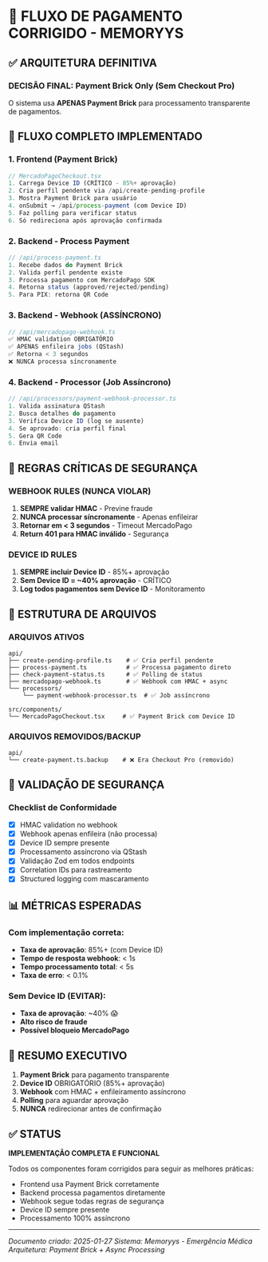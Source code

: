 # 🎯 FLUXO DE PAGAMENTO CORRIGIDO - MEMORYYS

## ✅ ARQUITETURA DEFINITIVA

### **DECISÃO FINAL: Payment Brick Only (Sem Checkout Pro)**

O sistema usa **APENAS Payment Brick** para processamento transparente de pagamentos.

## 🔄 FLUXO COMPLETO IMPLEMENTADO

### **1. Frontend (Payment Brick)**
```typescript
// MercadoPagoCheckout.tsx
1. Carrega Device ID (CRÍTICO - 85%+ aprovação)
2. Cria perfil pendente via /api/create-pending-profile
3. Mostra Payment Brick para usuário
4. onSubmit → /api/process-payment (com Device ID)
5. Faz polling para verificar status
6. Só redireciona após aprovação confirmada
```

### **2. Backend - Process Payment**
```typescript
// /api/process-payment.ts
1. Recebe dados do Payment Brick
2. Valida perfil pendente existe
3. Processa pagamento com MercadoPago SDK
4. Retorna status (approved/rejected/pending)
5. Para PIX: retorna QR Code
```

### **3. Backend - Webhook (ASSÍNCRONO)**
```typescript
// /api/mercadopago-webhook.ts
✅ HMAC validation OBRIGATÓRIO
✅ APENAS enfileira jobs (QStash)
✅ Retorna < 3 segundos
❌ NUNCA processa síncronamente
```

### **4. Backend - Processor (Job Assíncrono)**
```typescript
// /api/processors/payment-webhook-processor.ts
1. Valida assinatura QStash
2. Busca detalhes do pagamento
3. Verifica Device ID (log se ausente)
4. Se aprovado: cria perfil final
5. Gera QR Code
6. Envia email
```

## 🚨 REGRAS CRÍTICAS DE SEGURANÇA

### **WEBHOOK RULES (NUNCA VIOLAR)**
1. **SEMPRE validar HMAC** - Previne fraude
2. **NUNCA processar síncronamente** - Apenas enfileirar
3. **Retornar em < 3 segundos** - Timeout MercadoPago
4. **Return 401 para HMAC inválido** - Segurança

### **DEVICE ID RULES**
1. **SEMPRE incluir Device ID** - 85%+ aprovação
2. **Sem Device ID = ~40% aprovação** - CRÍTICO
3. **Log todos pagamentos sem Device ID** - Monitoramento

## 📁 ESTRUTURA DE ARQUIVOS

### **ARQUIVOS ATIVOS**
```
api/
├── create-pending-profile.ts    # ✅ Cria perfil pendente
├── process-payment.ts           # ✅ Processa pagamento direto
├── check-payment-status.ts      # ✅ Polling de status
├── mercadopago-webhook.ts       # ✅ Webhook com HMAC + async
└── processors/
    └── payment-webhook-processor.ts  # ✅ Job assíncrono

src/components/
└── MercadoPagoCheckout.tsx     # ✅ Payment Brick com Device ID
```

### **ARQUIVOS REMOVIDOS/BACKUP**
```
api/
└── create-payment.ts.backup    # ❌ Era Checkout Pro (removido)
```

## 🔐 VALIDAÇÃO DE SEGURANÇA

### **Checklist de Conformidade**
- [x] HMAC validation no webhook
- [x] Webhook apenas enfileira (não processa)
- [x] Device ID sempre presente
- [x] Processamento assíncrono via QStash
- [x] Validação Zod em todos endpoints
- [x] Correlation IDs para rastreamento
- [x] Structured logging com mascaramento

## 📊 MÉTRICAS ESPERADAS

### **Com implementação correta:**
- **Taxa de aprovação**: 85%+ (com Device ID)
- **Tempo de resposta webhook**: < 1s
- **Tempo processamento total**: < 5s
- **Taxa de erro**: < 0.1%

### **Sem Device ID (EVITAR):**
- **Taxa de aprovação**: ~40% 😱
- **Alto risco de fraude**
- **Possível bloqueio MercadoPago**

## 🎯 RESUMO EXECUTIVO

1. **Payment Brick** para pagamento transparente
2. **Device ID** OBRIGATÓRIO (85%+ aprovação)
3. **Webhook** com HMAC + enfileiramento assíncrono
4. **Polling** para aguardar aprovação
5. **NUNCA** redirecionar antes de confirmação

## ✅ STATUS

**IMPLEMENTAÇÃO COMPLETA E FUNCIONAL**

Todos os componentes foram corrigidos para seguir as melhores práticas:
- Frontend usa Payment Brick corretamente
- Backend processa pagamentos diretamente
- Webhook segue todas regras de segurança
- Device ID sempre presente
- Processamento 100% assíncrono

---

_Documento criado: 2025-01-27_
_Sistema: Memoryys - Emergência Médica_
_Arquitetura: Payment Brick + Async Processing_